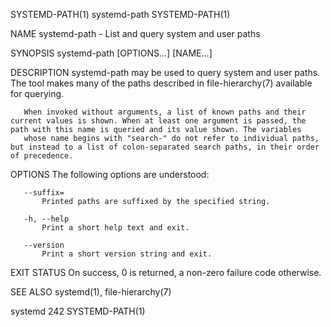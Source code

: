 SYSTEMD-PATH(1)                                                                                  systemd-path                                                                                 SYSTEMD-PATH(1)

NAME
       systemd-path - List and query system and user paths

SYNOPSIS
       systemd-path [OPTIONS...] [NAME...]

DESCRIPTION
       systemd-path may be used to query system and user paths. The tool makes many of the paths described in file-hierarchy(7) available for querying.

       When invoked without arguments, a list of known paths and their current values is shown. When at least one argument is passed, the path with this name is queried and its value shown. The variables
       whose name begins with "search-" do not refer to individual paths, but instead to a list of colon-separated search paths, in their order of precedence.

OPTIONS
       The following options are understood:

       --suffix=
           Printed paths are suffixed by the specified string.

       -h, --help
           Print a short help text and exit.

       --version
           Print a short version string and exit.

EXIT STATUS
       On success, 0 is returned, a non-zero failure code otherwise.

SEE ALSO
       systemd(1), file-hierarchy(7)

systemd 242                                                                                                                                                                                   SYSTEMD-PATH(1)
